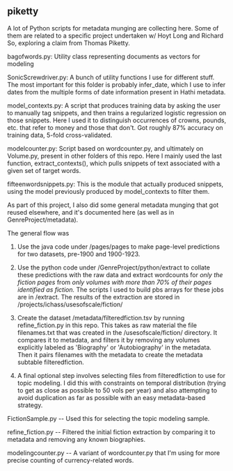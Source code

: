 piketty
-------

A lot of Python scripts for metadata munging are collecting here. Some of them are related to a specific project undertaken w/ Hoyt Long and Richard So, exploring a claim from Thomas Piketty.

bagofwords.py: Utility class representing documents as vectors for modeling

SonicScrewdriver.py: A bunch of utility functions I use for different stuff. The most important for this folder is probably infer_date, which I use to infer dates from the multiple forms of date information present in Hathi metadata.

model_contexts.py: A script that produces training data by asking the user to manually tag snippets, and then trains a regularized logistic regression on those snippets. Here I used it to distinguish occurrences of crowns, pounds, etc. that refer to money and those that don't. Got roughly 87% accuracy on training data, 5-fold cross-validated.

modelcounter.py: Script based on wordcounter.py, and ultimately on Volume.py, present in other folders of this repo. Here I mainly used the last function, extract_contexts(), which pulls snippets of text associated with a given set of target words.

fifteenwordsnippets.py: This is the module that actually produced snippets, using the model previously produced by model_contexts to filter them.

As part of this project, I also did some general metadata munging that got reused elsewhere, and it's documented here (as well as in GenreProject/metadata).

The general flow was

1. Use the java code under /pages/pages to make page-level predictions for two datasets, pre-1900 and 1900-1923.

2. Use the python code under /GenreProject/python/extract to collate these predictions with the raw data and extract wordcounts for *only the fiction pages* from *only volumes with more than 70% of their pages identified as fiction.* The scripts I used to build pbs arrays for these jobs are in /extract. The results of the extraction are stored in /projects/ichass/usesofscale/fiction/

3. Create the dataset /metadata/filteredfiction.tsv by running refine_fiction.py in this repo. This takes as raw material the file filenames.txt that was created in the /usesofscale/fiction/ directory. It compares it to metadata, and filters it by removing any volumes explicitly labeled as 'Biography' or 'Autobiography' in the metadata. Then it pairs filenames with the metadata to create the metadata subtable filteredfiction.

4. A final optional step involves selecting files from filteredfiction to use for topic modeling. I did this with constraints on temporal distribution (trying to get as close as possible to 50 vols per year) and also attempting to avoid duplication as far as possible with an easy metadata-based strategy.

FictionSample.py -- Used this for selecting the topic modeling sample.

refine_fiction.py -- Filtered the initial fiction extraction by comparing it to metadata and removing any known biographies.

modelingcounter.py -- A variant of wordcounter.py that I'm using for more precise counting of currency-related words.
